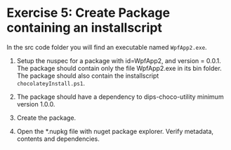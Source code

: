 # Exercise 5: Create Package containing an installscript


In the src code folder you will find an executable named `WpfApp2.exe`.

1. Setup the nuspec for a package with id=WpfApp2, and version = 0.0.1.
   The package should contain only the file WpfApp2.exe in its bin folder.
   The package should also contain the installscript `chocolateyInstall.ps1`.

2. The package should have a dependency to dips-choco-utility minimum version 1.0.0.

3. Create the package.

4. Open the *.nupkg file with nuget package explorer. Verify metadata, contents and dependencies.
   

